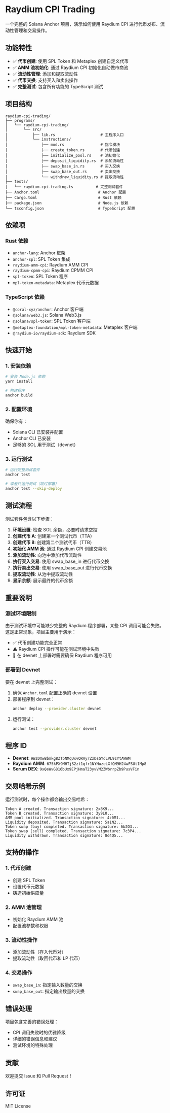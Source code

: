 # Raydium CPI Trading

一个完整的 Solana Anchor 项目，演示如何使用 Raydium CPI 进行代币发布、流动性管理和交易操作。

## 功能特性

- ✅ **代币创建**: 使用 SPL Token 和 Metaplex 创建自定义代币
- ✅ **AMM 池初始化**: 通过 Raydium CPI 初始化自动做市商池
- ✅ **流动性管理**: 添加和提取流动性
- ✅ **代币交换**: 支持买入和卖出操作
- ✅ **完整测试**: 包含所有功能的 TypeScript 测试

## 项目结构

```
raydium-cpi-trading/
├── programs/
│   └── raydium-cpi-trading/
│       └── src/
│           ├── lib.rs                    # 主程序入口
│           └── instructions/
│               ├── mod.rs                # 指令模块
│               ├── create_token.rs       # 代币创建
│               ├── initialize_pool.rs    # 池初始化
│               ├── deposit_liquidity.rs  # 添加流动性
│               ├── swap_base_in.rs       # 买入交换
│               ├── swap_base_out.rs      # 卖出交换
│               └── withdraw_liquidity.rs # 提取流动性
├── tests/
│   └── raydium-cpi-trading.ts          # 完整测试套件
├── Anchor.toml                          # Anchor 配置
├── Cargo.toml                           # Rust 依赖
├── package.json                         # Node.js 依赖
└── tsconfig.json                        # TypeScript 配置
```

## 依赖项

### Rust 依赖
- `anchor-lang`: Anchor 框架
- `anchor-spl`: SPL Token 集成
- `raydium-amm-cpi`: Raydium AMM CPI
- `raydium-cpmm-cpi`: Raydium CPMM CPI
- `spl-token`: SPL Token 程序
- `mpl-token-metadata`: Metaplex 代币元数据

### TypeScript 依赖
- `@coral-xyz/anchor`: Anchor 客户端
- `@solana/web3.js`: Solana Web3.js
- `@solana/spl-token`: SPL Token 客户端
- `@metaplex-foundation/mpl-token-metadata`: Metaplex 客户端
- `@raydium-io/raydium-sdk`: Raydium SDK

## 快速开始

### 1. 安装依赖

```bash
# 安装 Node.js 依赖
yarn install

# 构建程序
anchor build
```

### 2. 配置环境

确保你有：
- Solana CLI 已安装并配置
- Anchor CLI 已安装
- 足够的 SOL 用于测试（devnet）

### 3. 运行测试

```bash
# 运行完整测试套件
anchor test

# 或者只运行测试（跳过部署）
anchor test --skip-deploy
```

## 测试流程

测试套件包含以下步骤：

1. **环境设置**: 检查 SOL 余额，必要时请求空投
2. **创建代币 A**: 创建第一个测试代币（TTA）
3. **创建代币 B**: 创建第二个测试代币（TTB）
4. **初始化 AMM 池**: 通过 Raydium CPI 创建交易池
5. **添加流动性**: 向池中添加代币流动性
6. **执行买入交易**: 使用 swap_base_in 进行代币交换
7. **执行卖出交易**: 使用 swap_base_out 进行代币交换
8. **提取流动性**: 从池中提取流动性
9. **显示余额**: 展示最终的代币余额

## 重要说明

### 测试环境限制

由于测试环境中可能缺少完整的 Raydium 程序部署，某些 CPI 调用可能会失败。这是正常现象，项目主要用于演示：

- ✅ 代币创建功能完全正常
- ⚠️ Raydium CPI 操作可能在测试环境中失败
- 🚀 在 devnet 上部署时需要确保 Raydium 程序可用

### 部署到 Devnet

要在 devnet 上完整测试：

1. 确保 `Anchor.toml` 配置正确的 devnet 设置
2. 部署程序到 devnet：
   ```bash
   anchor deploy --provider.cluster devnet
   ```
3. 运行测试：
   ```bash
   anchor test --provider.cluster devnet
   ```

## 程序 ID

- **Devnet**: `9WzDXwBbmkg8ZTbNMqUxvQRAyrZzDsGYdLVL9zYtAWWM`
- **Raydium AMM**: `675kPX9MHTjS2zt1qfr1NYHuzeLXfQM9H24wFSUt1Mp8`
- **Serum DEX**: `9xQeWvG816bUx9EPjHmaT23yvVM2ZWbrrpZb9PusVFin`

## 交易哈希示例

运行测试时，每个操作都会输出交易哈希：

```
Token A created. Transaction signature: 2x8K9...
Token B created. Transaction signature: 3y9L0...
AMM pool initialized. Transaction signature: 4z0M1...
Liquidity deposited. Transaction signature: 5a1N2...
Token swap (buy) completed. Transaction signature: 6b2O3...
Token swap (sell) completed. Transaction signature: 7c3P4...
Liquidity withdrawn. Transaction signature: 8d4Q5...
```

## 支持的操作

### 1. 代币创建
- 创建 SPL Token
- 设置代币元数据
- 铸造初始供应量

### 2. AMM 池管理
- 初始化 Raydium AMM 池
- 配置池参数和权限

### 3. 流动性操作
- 添加流动性（存入代币对）
- 提取流动性（取回代币和 LP 代币）

### 4. 交易操作
- `swap_base_in`: 指定输入数量的交换
- `swap_base_out`: 指定输出数量的交换

## 错误处理

项目包含完善的错误处理：
- CPI 调用失败时的优雅降级
- 详细的错误信息和建议
- 测试环境的特殊处理

## 贡献

欢迎提交 Issue 和 Pull Request！

## 许可证

MIT License